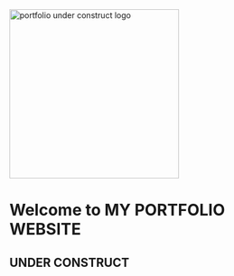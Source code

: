 <img src="http://horizoom.com/wp-content/uploads/2015/07/Portfolio-Record-Keeping.jpg" alt="portfolio under construct logo" width="300" />

# Welcome to MY PORTFOLIO WEBSITE


## UNDER CONSTRUCT
